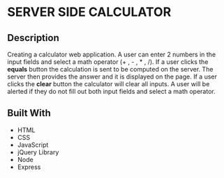 # SERVER SIDE CALCULATOR

## Description

<!-- Your project description goes here. What problem did you solve? How did you solve it? -->

Creating a calculator web application. A user can enter 2 numbers in the input fields and select a math operator (+ , - , \* , /). If a user clicks the **equals** button the calculation is sent to be computed on the server. The server then provides the answer and it is displayed on the page. If a user clicks the **clear** button the calculator will clear all inputs. A user will be alerted if they do not fill out both input fields and select a math operator.

## Built With

- HTML
- CSS
- JavaScript
- jQuery Library
- Node
- Express

<!-- Additional README details can be found [here](https://github.com/PrimeAcademy/readme-template/blob/master/README.md). -->
